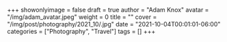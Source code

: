 +++
showonlyimage = false
draft = true
author = "Adam Knox"
avatar = "/img/adam_avatar.jpeg"
weight = 0
title = ""
cover = "/img/post/photography/2021_10/.jpg"
date = "2021-10-04T00:01:01-06:00"
categories = ["Photography", "Travel"]
tags = []
+++
<!--more-->

